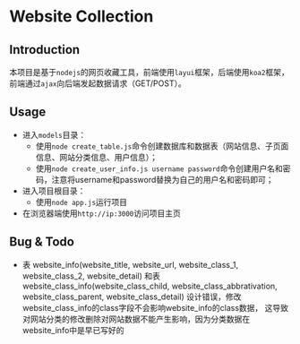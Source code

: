 # Website Collection
## Introduction
本项目是基于`nodejs`的网页收藏工具，前端使用`layui`框架，后端使用`koa2`框架，前端通过`ajax`向后端发起数据请求（GET/POST）。

## Usage
- 进入`models`目录：
  - 使用`node create_table.js`命令创建数据库和数据表（网站信息、子页面信息、网站分类信息、用户信息）；
  - 使用`node create_user_info.js username password`命令创建用户名和密码，注意将username和password替换为自己的用户名和密码即可；
- 进入项目根目录：
  - 使用`node app.js`运行项目
- 在浏览器端使用`http://ip:3000`访问项目主页


## Bug & Todo
- 表 website_info(website_title, website_url, website_class_1, website_class_2, website_detail) 和表 website_class_info(website_class_child, website_class_abbrativation, website_class_parent, website_class_detail) 设计错误，修改website_class_info的class字段不会影响website_info的class数据，
这导致对网站分类的修改删除对网站数据不能产生影响，因为分类数据在website_info中是早已写好的

